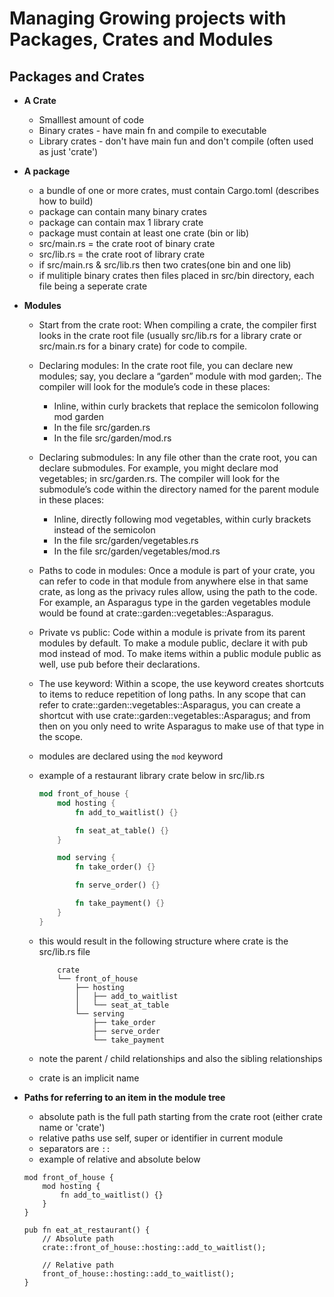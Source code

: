# Managing Growing projects with Packages, Crates and Modules

## Packages and Crates

-   **A Crate**
    -   Smalllest amount of code
    -   Binary crates - have main fn and compile to executable
    -   Library crates - don't have main fun and don't compile (often used as just 'crate')
-   **A package**
    -   a bundle of one or more crates, must contain Cargo.toml (describes how to build)
    -   package can contain many binary crates
    -   package can contain max 1 library crate
    -   package must contain at least one crate (bin or lib)
    -   src/main.rs = the crate root of binary crate
    -   src/lib.rs = the crate root of library crate
    -   if src/main.rs & src/lib.rs then two crates(one bin and one lib)
    -   if mulitiple binary crates then files placed in src/bin directory, each file being
        a seperate crate
-   **Modules**

    -   Start from the crate root: When compiling a crate, the compiler first looks in the crate root file (usually src/lib.rs for a library crate or src/main.rs for a binary crate) for code to compile.
    -   Declaring modules: In the crate root file, you can declare new modules; say, you declare a “garden” module with mod garden;. The compiler will look for the module’s code in these places:
        -   Inline, within curly brackets that replace the semicolon following mod garden
        -   In the file src/garden.rs
        -   In the file src/garden/mod.rs
    -   Declaring submodules: In any file other than the crate root, you can declare submodules. For example, you might declare mod vegetables; in src/garden.rs. The compiler will look for the submodule’s code within the directory named for the parent module in these places:
        -   Inline, directly following mod vegetables, within curly brackets instead of the semicolon
        -   In the file src/garden/vegetables.rs
        -   In the file src/garden/vegetables/mod.rs
    -   Paths to code in modules: Once a module is part of your crate, you can refer to code in that module from anywhere else in that same crate, as long as the privacy rules allow, using the path to the code. For example, an Asparagus type in the garden vegetables module would be found at crate::garden::vegetables::Asparagus.
    -   Private vs public: Code within a module is private from its parent modules by default. To make a module public, declare it with pub mod instead of mod. To make items within a public module public as well, use pub before their declarations.
    -   The use keyword: Within a scope, the use keyword creates shortcuts to items to reduce repetition of long paths. In any scope that can refer to crate::garden::vegetables::Asparagus, you can create a shortcut with use crate::garden::vegetables::Asparagus; and from then on you only need to write Asparagus to make use of that type in the scope.
    -   modules are declared using the `mod` keyword
    -   example of a restaurant library crate below in src/lib.rs

        ```rs
        mod front_of_house {
            mod hosting {
                fn add_to_waitlist() {}

                fn seat_at_table() {}
            }

            mod serving {
                fn take_order() {}

                fn serve_order() {}

                fn take_payment() {}
            }
        }
        ```

    -   this would result in the following structure where crate is the src/lib.rs file
        ```
            crate
            └── front_of_house
                ├── hosting
                │   ├── add_to_waitlist
                │   └── seat_at_table
                └── serving
                    ├── take_order
                    ├── serve_order
                    └── take_payment
        ```
    -   note the parent / child relationships and also the sibling relationships
    -   crate is an implicit name

-   **Paths for referring to an item in the module tree**

    -   absolute path is the full path starting from the crate root (either crate name or 'crate')
    -   relative paths use self, super or identifier in current module
    -   separators are `::`
    -   example of relative and absolute below

    ```
    mod front_of_house {
        mod hosting {
            fn add_to_waitlist() {}
        }
    }

    pub fn eat_at_restaurant() {
        // Absolute path
        crate::front_of_house::hosting::add_to_waitlist();

        // Relative path
        front_of_house::hosting::add_to_waitlist();
    }
    ```
